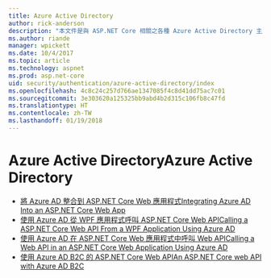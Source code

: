```yaml
---
title: Azure Active Directory
author: rick-anderson
description: "本文件是與 ASP.NET Core 相關之各種 Azure Active Directory 主題的目錄。"
ms.author: riande
manager: wpickett
ms.date: 10/4/2017
ms.topic: article
ms.technology: aspnet
ms.prod: asp.net-core
uid: security/authentication/azure-active-directory/index
ms.openlocfilehash: 4c8c24c257d766ae1347085f4c8d41dd75ac7c01
ms.sourcegitcommit: 3e303620a125325bb9abd4b2d315c106fb8c47fd
ms.translationtype: HT
ms.contentlocale: zh-TW
ms.lasthandoff: 01/19/2018
---
```

# <a name="azure-active-directory"></a><span data-ttu-id="1fc94-103">Azure Active Directory</span><span class="sxs-lookup"><span data-stu-id="1fc94-103">Azure Active Directory</span></span>

* [<span data-ttu-id="1fc94-104">將 Azure AD 整合到 ASP.NET Core Web 應用程式</span><span class="sxs-lookup"><span data-stu-id="1fc94-104">Integrating Azure AD Into an ASP.NET Core Web App</span></span>](https://azure.microsoft.com/documentation/samples/active-directory-dotnet-webapp-openidconnect-aspnetcore/)
* [<span data-ttu-id="1fc94-105">使用 Azure AD 從 WPF 應用程式呼叫 ASP.NET Core Web API</span><span class="sxs-lookup"><span data-stu-id="1fc94-105">Calling a ASP.NET Core Web API From a WPF Application Using Azure AD</span></span>](https://azure.microsoft.com/documentation/samples/active-directory-dotnet-native-aspnetcore/)
* [<span data-ttu-id="1fc94-106">使用 Azure AD 在 ASP.NET Core Web 應用程式中呼叫 Web API</span><span class="sxs-lookup"><span data-stu-id="1fc94-106">Calling a Web API in an ASP.NET Core Web Application Using Azure AD</span></span>](https://azure.microsoft.com/documentation/samples/active-directory-dotnet-webapp-webapi-openidconnect-aspnetcore/)
* [<span data-ttu-id="1fc94-107">使用 Azure AD B2C 的 ASP.NET Core Web API</span><span class="sxs-lookup"><span data-stu-id="1fc94-107">An ASP.NET Core web API with Azure AD B2C</span></span>](https://azure.microsoft.com/resources/samples/active-directory-b2c-dotnetcore-webapi/)

